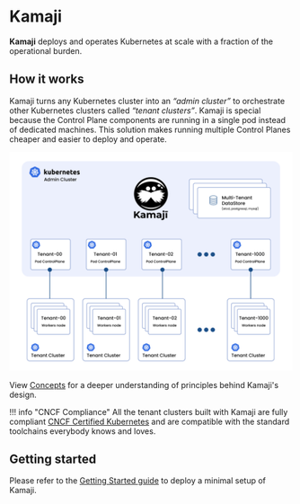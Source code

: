 # Kamaji

**Kamaji** deploys and operates Kubernetes at scale with a fraction of the operational burden. 

## How it works
Kamaji turns any Kubernetes cluster into an _“admin cluster”_ to orchestrate other Kubernetes clusters called _“tenant clusters”_. Kamaji is special because the Control Plane components are running in a single pod instead of dedicated machines. This solution makes running multiple Control Planes cheaper and easier to deploy and operate. 

<img src="images/architecture.png"  width="600">

View [Concepts](concepts.md) for a deeper understanding of principles behind Kamaji's design.

!!! info "CNCF Compliance"
    All the tenant clusters built with Kamaji are fully compliant [CNCF Certified Kubernetes](https://www.cncf.io/certification/software-conformance/) and are compatible with the standard toolchains everybody knows and loves.

## Getting started

Please refer to the [Getting Started guide](getting-started.md) to deploy a minimal setup of Kamaji.



